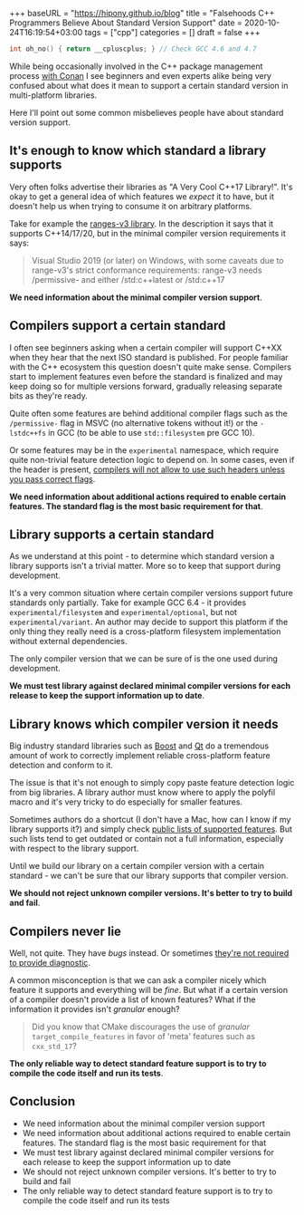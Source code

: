 +++
baseURL = "https://hipony.github.io/blog"
title = "Falsehoods C++ Programmers Believe About Standard Version Support"
date = 2020-10-24T16:19:54+03:00
tags = ["cpp"]
categories = []
draft = false
+++

```cpp
int oh_no() { return __cpluscplus; } // Check GCC 4.6 and 4.7
```

While being occasionally involved in the C++ package management process [with Conan](https://github.com/conan-io/conan) I see beginners and even experts alike being very confused about what does it mean to support a certain standard version in multi-platform libraries.

Here I'll point out some common misbelieves people have about standard version support.

<!--more-->

## It's enough to know which standard a library supports

Very often folks advertise their libraries as "A Very Cool C++17 Library!". It's okay to get a general idea of which features we _expect_ it to have, but it doesn't help us when trying to consume it on arbitrary platforms.

Take for example the [ranges-v3 library](https://github.com/ericniebler/range-v3). In the description it says that it supports C++14/17/20, but in the minimal compiler version requirements it says:

> Visual Studio 2019 (or later) on Windows, with some caveats due to range-v3's strict conformance requirements: range-v3 needs /permissive- and either /std:c++latest or /std:c++17

**We need information about the minimal compiler version support**.

## Compilers support a certain standard

I often see beginners asking when a certain compiler will support C++XX when they hear that the next ISO standard is published. For people familiar with the C++ ecosystem this question doesn't quite make sense. Compilers start to implement features even before the standard is finalized and may keep doing so for multiple versions forward, gradually releasing separate bits as they're ready.

Quite often some features are behind additional compiler flags such as the `/permissive-` flag in MSVC (no alternative tokens without it!) or the `-lstdc++fs` in GCC (to be able to use `std::filesystem` pre GCC 10).

Or some features may be in the `experimental` namespace, which require quite non-trivial feature detection logic to depend on. In some cases, even if the header is present, [compilers will not allow to use such headers unless you pass correct flags](https://godbolt.org/z/eh76M6).

**We need information about additional actions required to enable certain features. The standard flag is the most basic requirement for that**.

## Library supports a certain standard

As we understand at this point - to determine which standard version a library supports isn't a trivial matter. More so to keep that support during development.

It's a very common situation where certain compiler versions support future standards only partially. Take for example GCC 6.4 - it provides `experimental/filesystem` and `experimental/optional`, but not `experimental/variant`. An author may decide to support this platform if the only thing they really need is a cross-platform filesystem implementation without external dependencies.

The only compiler version that we can be sure of is the one used during development.

**We must test library against declared minimal compiler versions for each release to keep the support information up to date**.

## Library knows which compiler version it needs

Big industry standard libraries such as [Boost](https://github.com/boostorg/asio/blob/develop/include/boost/asio/detail/config.hpp#L95) and [Qt](https://code.woboq.org/qt5/qtbase/src/corelib/global/qcompilerdetection.h.html) do a tremendous amount of work to correctly implement reliable cross-platform feature detection and conform to it.

The issue is that it's not enough to simply copy paste feature detection logic from big libraries. A library author must know where to apply the polyfil macro and it's very tricky to do especially for smaller features.

Sometimes authors do a shortcut (I don't have a Mac, how can I know if my library supports it?) and simply check [public lists of supported features](https://en.cppreference.com/w/cpp/compiler_support). But such lists tend to get outdated or contain not a full information, especially with respect to the library support.

Until we build our library on a certain compiler version with a certain standard - we can't be sure that our library supports that compiler version.

**We should not reject unknown compiler versions. It's better to try to build and fail**.

## Compilers never lie

Well, not quite. They have _bugs_ instead. Or sometimes [they're not required to provide diagnostic](https://godbolt.org/z/6PaK5T).

A common misconception is that we can ask a compiler nicely which feature it supports and everything will be _fine_. But what if a certain version of a compiler doesn't provide a list of known features? What if the information it provides isn't _granular_ enough?

> Did you know that CMake discourages the use of _granular_ `target_compile_features` in favor of 'meta' features such as `cxx_std_17`?

**The only reliable way to detect standard feature support is to try to compile the code itself and run its tests**.

## Conclusion

* We need information about the minimal compiler version support
* We need information about additional actions required to enable certain features. The standard flag is the most basic requirement for that
* We must test library against declared minimal compiler versions for each release to keep the support information up to date
* We should not reject unknown compiler versions. It's better to try to build and fail
* The only reliable way to detect standard feature support is to try to compile the code itself and run its tests
